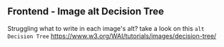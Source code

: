 ## Frontend - Image alt Decision Tree

Struggling what to write in each image's alt? take a look on this `alt Decision Tree`
https://www.w3.org/WAI/tutorials/images/decision-tree/
